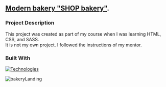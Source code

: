 ## [Modern bakery "SHOP bakery"]([ytsipak.github.io/shop_bakery/](https://ytsipak.github.io/shop_bakery/)).

<!-- ABOUT THE PROJECT -->
### Project Description
This project was created as part of my course when I was learning HTML, CSS, and SASS. <br>
It is not my own project. I followed the instructions of my mentor.

<!-- Technologies -->
### Built With
[![Technologies](https://skillicons.dev/icons?i=html,css,js,sass&perline=2)](https://skillicons.dev)

<!-- Images -->
![bakeryLanding](https://github.com/ytsipak/shop_bakery/assets/122310792/972f2900-6ba9-41bc-9e93-90d1e76035ef)

